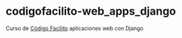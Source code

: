 # codigofacilito-web_apps_django
Curso de [Código Facilito](https://codigofacilito.com/cursos/aplicaciones-web-django) aplicaciones web con Django
